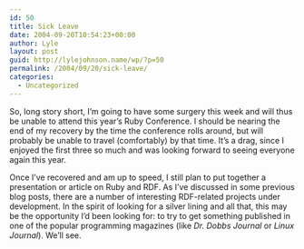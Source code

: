 ```yaml
---
id: 50
title: Sick Leave
date: 2004-09-20T10:54:23+00:00
author: Lyle
layout: post
guid: http://lylejohnson.name/wp/?p=50
permalink: /2004/09/20/sick-leave/
categories:
  - Uncategorized
---
```

So, long story short, I&#8217;m going to have some surgery this week and will thus be unable to attend this year&#8217;s Ruby Conference. I should be nearing the end of my recovery by the time the conference rolls around, but will probably be unable to travel (comfortably) by that time. It&#8217;s a drag, since I enjoyed the first three so much and was looking forward to seeing everyone again this year.

Once I&#8217;ve recovered and am up to speed, I still plan to put together a presentation or article on Ruby and RDF. As I&#8217;ve discussed in some previous blog posts, there are a number of interesting RDF-related projects under development. In the spirit of looking for a silver lining and all that, this may be the opportunity I&#8217;d been looking for: to try to get something published in one of the popular programming magazines (like _Dr. Dobbs Journal_ or _Linux Journal_). We&#8217;ll see.